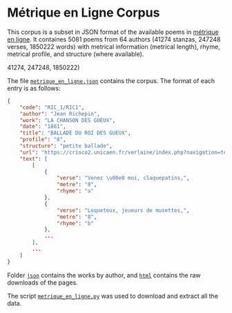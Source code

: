 # Métrique en Ligne Corpus
This corpus is a subset in JSON format of the available poems in [métrique en ligne](https://crisco2.unicaen.fr/verlaine/index.php?navigation=accueil). It containes 5081 poems from 64 authors (41274 stanzas, 247248 verses, 1850222 words) with metrical information (metrical length), rhyme, metrical profile, and structure (where available).

41274, 247248, 1850222)

The file [`metrique_en_ligne.json`](./metrique_en_ligne.json) contains the corpus. The format of each entry is as follows:
```json
{
    "code": "RIC_1/RIC1",
    "author": "Jean Richepin",
    "work": "LA CHANSON DES GUEUX",
    "date": "1881",
    "title": "BALLADE DU ROI DES GUEUX",
    "profile": "8",
    "structure": "petite ballade",
    "url": "https://crisco2.unicaen.fr/verlaine/index.php?navigation=textesauteurs&auteur=RIC_1&code_text=RIC1_7",
    "text": [
        [
            {
                "verse": "Venez \u00e0 moi, claquepatins,",
                "metre": "8",
                "rhyme": "a"
            },
            {
                "verse": "Loqueteux, joueurs de musettes,",
                "metre": "8",
                "rhyme": "b"
            },
            ...
        ],
        ...
    ]
}
```

Folder [`json`](./json) contains the works by author, and [`html`](./html) contains the raw downloads of the pages.

The script [`metrique_en_ligne.py`](./metrique_en_ligne.py) was used to download and extract all the data.
